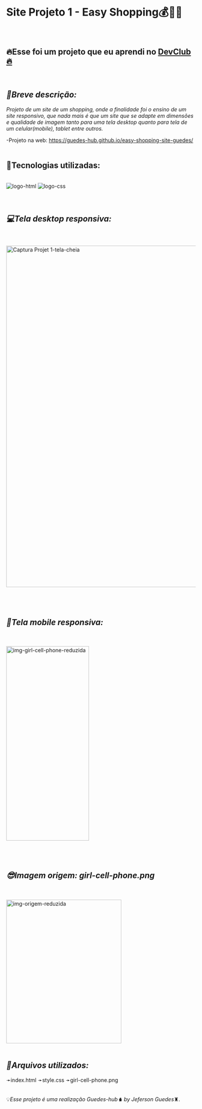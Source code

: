 <h1>Site Projeto 1 - Easy Shopping💰💎💵</h1>
<br>



<h2>🔥Esse foi um projeto que eu aprendi no <a href="https://lp.devclub.com.br/devclub-oficial/">DevClub🔥</a></h2>
<br>

<h2><i>📜Breve descrição:</i></h2>

<p><i>Projeto de um site de um shopping, onde a finalidade foi o ensino de um site responsivo, que nada mais é que um site que se adapte em dimensões e qualidade de imagem tanto para uma tela desktop quanto para tela de um celular(mobile), tablet entre outros. </i></p>


-Projeto na web: https://guedes-hub.github.io/easy-shopping-site-guedes/
<br>
<br>




<h2>🤖Tecnologias utilizadas:</h2>
<br>

 <img src="https://img.shields.io/badge/HTML5-E34F26?style=for-the-badge&logo=html5&logoColor=white" alt="logo-html"  />
 <img src="https://img.shields.io/badge/CSS3-1572B6?style=for-the-badge&logo=css3&logoColor=white" alt="logo-css" />

<br>
<br>
<br>

<h2><i>💻Tela desktop responsiva:</i></h2>
<br>
<br>

<img width="1912" height="908" alt="Captura Projet 1-tela-cheia" src="https://github.com/user-attachments/assets/39291011-2570-43aa-9d9e-9712dfc952d1" />

<br>
<br>
<br>
<br>

<h2><i>🚀Tela mobile responsiva:</i></h2>
<br>
<br>

<img width="220" height="517" alt="img-girl-cell-phone-reduzida" src="https://github.com/user-attachments/assets/e27fac7d-756f-4834-9865-58a013d0beef" />

<br>
<br>
<br>
<br>

<h2><i>😎Imagem origem: girl-cell-phone.png</i></h2>
<br>
<br>
<img width="306" height="382" alt="img-origem-reduzida" src="https://github.com/user-attachments/assets/c1a44449-2163-4204-877a-24a9b73a25fb" />

<br>
<br>
<h2><i>💾Arquivos utilizados:</i></h2>
➛index.html
➛style.css
➛girl-cell-phone.png
<br>
<br>
<br>
💡<i>Esse projeto é uma realização Guedes-hub♞  by Jeferson Guedes</i>♜.


